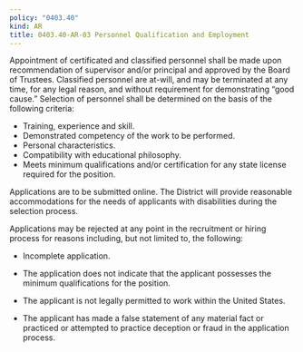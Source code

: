 ```yaml
---
policy: "0403.40"
kind: AR
title: 0403.40-AR-03 Personnel Qualification and Employment
---
```


Appointment of certificated and classified personnel shall be made upon recommendation of supervisor and/or principal and approved by the Board of Trustees. Classified personnel are at-will, and may be terminated at any time, for any legal reason, and without requirement for demonstrating “good cause.” Selection of personnel shall be determined on the basis of the following criteria:

- Training, experience and skill.
- Demonstrated competency of the work to be performed.
- Personal characteristics.
- Compatibility with educational philosophy.
- Meets minimum qualifications and/or certification for any state license required for the position.

Applications are to be submitted online. The District will provide reasonable accommodations for the needs of applicants with disabilities during the selection process.

Applications may be rejected at any point in the recruitment or hiring process for reasons including, but not limited to, the following: 

- Incomplete application. 

- The application does not indicate that the applicant possesses the minimum qualifications for the position.

- The applicant is not legally permitted to work within the United States. 

- The applicant has made a false statement of any material fact or practiced or attempted to practice deception or fraud in the application process. 
